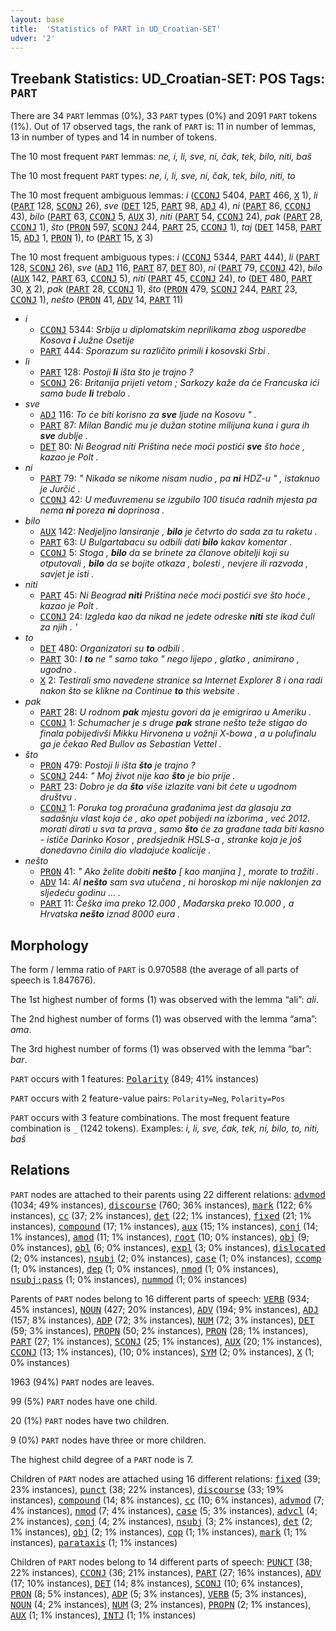 ```yaml
---
layout: base
title:  'Statistics of PART in UD_Croatian-SET'
udver: '2'
---
```


## Treebank Statistics: UD_Croatian-SET: POS Tags: `PART`

There are 34 `PART` lemmas (0%), 33 `PART` types (0%) and 2091 `PART` tokens (1%).
Out of 17 observed tags, the rank of `PART` is: 11 in number of lemmas, 13 in number of types and 14 in number of tokens.

The 10 most frequent `PART` lemmas: <em>ne, i, li, sve, ni, čak, tek, bilo, niti, baš</em>

The 10 most frequent `PART` types:  <em>ne, i, li, sve, ni, čak, tek, bilo, niti, to</em>

The 10 most frequent ambiguous lemmas: <em>i</em> (<tt><a href="hr_set-pos-CCONJ.html">CCONJ</a></tt> 5404, <tt><a href="hr_set-pos-PART.html">PART</a></tt> 466, <tt><a href="hr_set-pos-X.html">X</a></tt> 1), <em>li</em> (<tt><a href="hr_set-pos-PART.html">PART</a></tt> 128, <tt><a href="hr_set-pos-SCONJ.html">SCONJ</a></tt> 26), <em>sve</em> (<tt><a href="hr_set-pos-DET.html">DET</a></tt> 125, <tt><a href="hr_set-pos-PART.html">PART</a></tt> 98, <tt><a href="hr_set-pos-ADJ.html">ADJ</a></tt> 4), <em>ni</em> (<tt><a href="hr_set-pos-PART.html">PART</a></tt> 86, <tt><a href="hr_set-pos-CCONJ.html">CCONJ</a></tt> 43), <em>bilo</em> (<tt><a href="hr_set-pos-PART.html">PART</a></tt> 63, <tt><a href="hr_set-pos-CCONJ.html">CCONJ</a></tt> 5, <tt><a href="hr_set-pos-AUX.html">AUX</a></tt> 3), <em>niti</em> (<tt><a href="hr_set-pos-PART.html">PART</a></tt> 54, <tt><a href="hr_set-pos-CCONJ.html">CCONJ</a></tt> 24), <em>pak</em> (<tt><a href="hr_set-pos-PART.html">PART</a></tt> 28, <tt><a href="hr_set-pos-CCONJ.html">CCONJ</a></tt> 1), <em>što</em> (<tt><a href="hr_set-pos-PRON.html">PRON</a></tt> 597, <tt><a href="hr_set-pos-SCONJ.html">SCONJ</a></tt> 244, <tt><a href="hr_set-pos-PART.html">PART</a></tt> 25, <tt><a href="hr_set-pos-CCONJ.html">CCONJ</a></tt> 1), <em>taj</em> (<tt><a href="hr_set-pos-DET.html">DET</a></tt> 1458, <tt><a href="hr_set-pos-PART.html">PART</a></tt> 15, <tt><a href="hr_set-pos-ADJ.html">ADJ</a></tt> 1, <tt><a href="hr_set-pos-PRON.html">PRON</a></tt> 1), <em>to</em> (<tt><a href="hr_set-pos-PART.html">PART</a></tt> 15, <tt><a href="hr_set-pos-X.html">X</a></tt> 3)

The 10 most frequent ambiguous types:  <em>i</em> (<tt><a href="hr_set-pos-CCONJ.html">CCONJ</a></tt> 5344, <tt><a href="hr_set-pos-PART.html">PART</a></tt> 444), <em>li</em> (<tt><a href="hr_set-pos-PART.html">PART</a></tt> 128, <tt><a href="hr_set-pos-SCONJ.html">SCONJ</a></tt> 26), <em>sve</em> (<tt><a href="hr_set-pos-ADJ.html">ADJ</a></tt> 116, <tt><a href="hr_set-pos-PART.html">PART</a></tt> 87, <tt><a href="hr_set-pos-DET.html">DET</a></tt> 80), <em>ni</em> (<tt><a href="hr_set-pos-PART.html">PART</a></tt> 79, <tt><a href="hr_set-pos-CCONJ.html">CCONJ</a></tt> 42), <em>bilo</em> (<tt><a href="hr_set-pos-AUX.html">AUX</a></tt> 142, <tt><a href="hr_set-pos-PART.html">PART</a></tt> 63, <tt><a href="hr_set-pos-CCONJ.html">CCONJ</a></tt> 5), <em>niti</em> (<tt><a href="hr_set-pos-PART.html">PART</a></tt> 45, <tt><a href="hr_set-pos-CCONJ.html">CCONJ</a></tt> 24), <em>to</em> (<tt><a href="hr_set-pos-DET.html">DET</a></tt> 480, <tt><a href="hr_set-pos-PART.html">PART</a></tt> 30, <tt><a href="hr_set-pos-X.html">X</a></tt> 2), <em>pak</em> (<tt><a href="hr_set-pos-PART.html">PART</a></tt> 28, <tt><a href="hr_set-pos-CCONJ.html">CCONJ</a></tt> 1), <em>što</em> (<tt><a href="hr_set-pos-PRON.html">PRON</a></tt> 479, <tt><a href="hr_set-pos-SCONJ.html">SCONJ</a></tt> 244, <tt><a href="hr_set-pos-PART.html">PART</a></tt> 23, <tt><a href="hr_set-pos-CCONJ.html">CCONJ</a></tt> 1), <em>nešto</em> (<tt><a href="hr_set-pos-PRON.html">PRON</a></tt> 41, <tt><a href="hr_set-pos-ADV.html">ADV</a></tt> 14, <tt><a href="hr_set-pos-PART.html">PART</a></tt> 11)


* <em>i</em>
  * <tt><a href="hr_set-pos-CCONJ.html">CCONJ</a></tt> 5344: <em>Srbija u diplomatskim neprilikama zbog usporedbe Kosova <b>i</b> Južne Osetije</em>
  * <tt><a href="hr_set-pos-PART.html">PART</a></tt> 444: <em>Sporazum su različito primili <b>i</b> kosovski Srbi .</em>
* <em>li</em>
  * <tt><a href="hr_set-pos-PART.html">PART</a></tt> 128: <em>Postoji <b>li</b> išta što je trajno ?</em>
  * <tt><a href="hr_set-pos-SCONJ.html">SCONJ</a></tt> 26: <em>Britanija prijeti vetom ; Sarkozy kaže da će Francuska ići sama bude <b>li</b> trebalo .</em>
* <em>sve</em>
  * <tt><a href="hr_set-pos-ADJ.html">ADJ</a></tt> 116: <em>To će biti korisno za <b>sve</b> ljude na Kosovu " .</em>
  * <tt><a href="hr_set-pos-PART.html">PART</a></tt> 87: <em>Milan Bandić mu je dužan stotine milijuna kuna i gura ih <b>sve</b> dublje .</em>
  * <tt><a href="hr_set-pos-DET.html">DET</a></tt> 80: <em>Ni Beograd niti Priština neće moći postići <b>sve</b> što hoće , kazao je Polt .</em>
* <em>ni</em>
  * <tt><a href="hr_set-pos-PART.html">PART</a></tt> 79: <em>" Nikada se nikome nisam nudio , pa <b>ni</b> HDZ-u " , istaknuo je Jurčić .</em>
  * <tt><a href="hr_set-pos-CCONJ.html">CCONJ</a></tt> 42: <em>U međuvremenu se izgubilo 100 tisuća radnih mjesta pa nema <b>ni</b> poreza <b>ni</b> doprinosa .</em>
* <em>bilo</em>
  * <tt><a href="hr_set-pos-AUX.html">AUX</a></tt> 142: <em>Nedjeljno lansiranje , <b>bilo</b> je četvrto do sada za tu raketu .</em>
  * <tt><a href="hr_set-pos-PART.html">PART</a></tt> 63: <em>U Bulgartabacu su odbili dati <b>bilo</b> kakav komentar .</em>
  * <tt><a href="hr_set-pos-CCONJ.html">CCONJ</a></tt> 5: <em>Stoga , <b>bilo</b> da se brinete za članove obitelji koji su otputovali , <b>bilo</b> da se bojite otkaza , bolesti , nevjere ili razvoda , savjet je isti .</em>
* <em>niti</em>
  * <tt><a href="hr_set-pos-PART.html">PART</a></tt> 45: <em>Ni Beograd <b>niti</b> Priština neće moći postići sve što hoće , kazao je Polt .</em>
  * <tt><a href="hr_set-pos-CCONJ.html">CCONJ</a></tt> 24: <em>Izgleda kao da nikad ne jedete odreske <b>niti</b> ste ikad čuli za njih . '</em>
* <em>to</em>
  * <tt><a href="hr_set-pos-DET.html">DET</a></tt> 480: <em>Organizatori su <b>to</b> odbili .</em>
  * <tt><a href="hr_set-pos-PART.html">PART</a></tt> 30: <em>I <b>to</b> ne " samo tako " nego lijepo , glatko , animirano , ugodno .</em>
  * <tt><a href="hr_set-pos-X.html">X</a></tt> 2: <em>Testirali smo navedene stranice sa Internet Explorer 8 i ona radi nakon što se klikne na Continue <b>to</b> this website .</em>
* <em>pak</em>
  * <tt><a href="hr_set-pos-PART.html">PART</a></tt> 28: <em>U rodnom <b>pak</b> mjestu govori da je emigrirao u Ameriku .</em>
  * <tt><a href="hr_set-pos-CCONJ.html">CCONJ</a></tt> 1: <em>Schumacher je s druge <b>pak</b> strane nešto teže stigao do finala pobijedivši Mikku Hirvonena u vožnji X-bowa , a u polufinalu ga je čekao Red Bullov as Sebastian Vettel .</em>
* <em>što</em>
  * <tt><a href="hr_set-pos-PRON.html">PRON</a></tt> 479: <em>Postoji li išta <b>što</b> je trajno ?</em>
  * <tt><a href="hr_set-pos-SCONJ.html">SCONJ</a></tt> 244: <em>" Moj život nije kao <b>što</b> je bio prije .</em>
  * <tt><a href="hr_set-pos-PART.html">PART</a></tt> 23: <em>Dobro je da <b>što</b> više izlazite vani bit ćete u ugodnom društvu .</em>
  * <tt><a href="hr_set-pos-CCONJ.html">CCONJ</a></tt> 1: <em>Poruka tog proračuna građanima jest da glasaju za sadašnju vlast koja će , ako opet pobijedi na izborima , već 2012. morati dirati u sva ta prava , samo <b>što</b> će za građane tada biti kasno - ističe Darinko Kosor , predsjednik HSLS-a , stranke koja je još donedavno činila dio vladajuće koalicije .</em>
* <em>nešto</em>
  * <tt><a href="hr_set-pos-PRON.html">PRON</a></tt> 41: <em>" Ako želite dobiti <b>nešto</b> [ kao manjina ] , morate to tražiti .</em>
  * <tt><a href="hr_set-pos-ADV.html">ADV</a></tt> 14: <em>Al <b>nešto</b> sam sva utučena , ni horoskop mi nije naklonjen za sljedeću godinu ... .</em>
  * <tt><a href="hr_set-pos-PART.html">PART</a></tt> 11: <em>Češka ima preko 12.000 , Mađarska preko 10.000 , a Hrvatska <b>nešto</b> iznad 8000 eura .</em>

## Morphology

The form / lemma ratio of `PART` is 0.970588 (the average of all parts of speech is 1.847676).

The 1st highest number of forms (1) was observed with the lemma “ali”: <em>ali</em>.

The 2nd highest number of forms (1) was observed with the lemma “ama”: <em>ama</em>.

The 3rd highest number of forms (1) was observed with the lemma “bar”: <em>bar</em>.

`PART` occurs with 1 features: <tt><a href="hr_set-feat-Polarity.html">Polarity</a></tt> (849; 41% instances)

`PART` occurs with 2 feature-value pairs: `Polarity=Neg`, `Polarity=Pos`

`PART` occurs with 3 feature combinations.
The most frequent feature combination is `_` (1242 tokens).
Examples: <em>i, li, sve, čak, tek, ni, bilo, to, niti, baš</em>


## Relations

`PART` nodes are attached to their parents using 22 different relations: <tt><a href="hr_set-dep-advmod.html">advmod</a></tt> (1034; 49% instances), <tt><a href="hr_set-dep-discourse.html">discourse</a></tt> (760; 36% instances), <tt><a href="hr_set-dep-mark.html">mark</a></tt> (122; 6% instances), <tt><a href="hr_set-dep-cc.html">cc</a></tt> (37; 2% instances), <tt><a href="hr_set-dep-det.html">det</a></tt> (22; 1% instances), <tt><a href="hr_set-dep-fixed.html">fixed</a></tt> (21; 1% instances), <tt><a href="hr_set-dep-compound.html">compound</a></tt> (17; 1% instances), <tt><a href="hr_set-dep-aux.html">aux</a></tt> (15; 1% instances), <tt><a href="hr_set-dep-conj.html">conj</a></tt> (14; 1% instances), <tt><a href="hr_set-dep-amod.html">amod</a></tt> (11; 1% instances), <tt><a href="hr_set-dep-root.html">root</a></tt> (10; 0% instances), <tt><a href="hr_set-dep-obj.html">obj</a></tt> (9; 0% instances), <tt><a href="hr_set-dep-obl.html">obl</a></tt> (6; 0% instances), <tt><a href="hr_set-dep-expl.html">expl</a></tt> (3; 0% instances), <tt><a href="hr_set-dep-dislocated.html">dislocated</a></tt> (2; 0% instances), <tt><a href="hr_set-dep-nsubj.html">nsubj</a></tt> (2; 0% instances), <tt><a href="hr_set-dep-case.html">case</a></tt> (1; 0% instances), <tt><a href="hr_set-dep-ccomp.html">ccomp</a></tt> (1; 0% instances), <tt><a href="hr_set-dep-dep.html">dep</a></tt> (1; 0% instances), <tt><a href="hr_set-dep-nmod.html">nmod</a></tt> (1; 0% instances), <tt><a href="hr_set-dep-nsubj-pass.html">nsubj:pass</a></tt> (1; 0% instances), <tt><a href="hr_set-dep-nummod.html">nummod</a></tt> (1; 0% instances)

Parents of `PART` nodes belong to 16 different parts of speech: <tt><a href="hr_set-pos-VERB.html">VERB</a></tt> (934; 45% instances), <tt><a href="hr_set-pos-NOUN.html">NOUN</a></tt> (427; 20% instances), <tt><a href="hr_set-pos-ADV.html">ADV</a></tt> (194; 9% instances), <tt><a href="hr_set-pos-ADJ.html">ADJ</a></tt> (157; 8% instances), <tt><a href="hr_set-pos-ADP.html">ADP</a></tt> (72; 3% instances), <tt><a href="hr_set-pos-NUM.html">NUM</a></tt> (72; 3% instances), <tt><a href="hr_set-pos-DET.html">DET</a></tt> (59; 3% instances), <tt><a href="hr_set-pos-PROPN.html">PROPN</a></tt> (50; 2% instances), <tt><a href="hr_set-pos-PRON.html">PRON</a></tt> (28; 1% instances), <tt><a href="hr_set-pos-PART.html">PART</a></tt> (27; 1% instances), <tt><a href="hr_set-pos-SCONJ.html">SCONJ</a></tt> (25; 1% instances), <tt><a href="hr_set-pos-AUX.html">AUX</a></tt> (20; 1% instances), <tt><a href="hr_set-pos-CCONJ.html">CCONJ</a></tt> (13; 1% instances),  (10; 0% instances), <tt><a href="hr_set-pos-SYM.html">SYM</a></tt> (2; 0% instances), <tt><a href="hr_set-pos-X.html">X</a></tt> (1; 0% instances)

1963 (94%) `PART` nodes are leaves.

99 (5%) `PART` nodes have one child.

20 (1%) `PART` nodes have two children.

9 (0%) `PART` nodes have three or more children.

The highest child degree of a `PART` node is 7.

Children of `PART` nodes are attached using 16 different relations: <tt><a href="hr_set-dep-fixed.html">fixed</a></tt> (39; 23% instances), <tt><a href="hr_set-dep-punct.html">punct</a></tt> (38; 22% instances), <tt><a href="hr_set-dep-discourse.html">discourse</a></tt> (33; 19% instances), <tt><a href="hr_set-dep-compound.html">compound</a></tt> (14; 8% instances), <tt><a href="hr_set-dep-cc.html">cc</a></tt> (10; 6% instances), <tt><a href="hr_set-dep-advmod.html">advmod</a></tt> (7; 4% instances), <tt><a href="hr_set-dep-nmod.html">nmod</a></tt> (7; 4% instances), <tt><a href="hr_set-dep-case.html">case</a></tt> (5; 3% instances), <tt><a href="hr_set-dep-advcl.html">advcl</a></tt> (4; 2% instances), <tt><a href="hr_set-dep-conj.html">conj</a></tt> (4; 2% instances), <tt><a href="hr_set-dep-nsubj.html">nsubj</a></tt> (3; 2% instances), <tt><a href="hr_set-dep-det.html">det</a></tt> (2; 1% instances), <tt><a href="hr_set-dep-obj.html">obj</a></tt> (2; 1% instances), <tt><a href="hr_set-dep-cop.html">cop</a></tt> (1; 1% instances), <tt><a href="hr_set-dep-mark.html">mark</a></tt> (1; 1% instances), <tt><a href="hr_set-dep-parataxis.html">parataxis</a></tt> (1; 1% instances)

Children of `PART` nodes belong to 14 different parts of speech: <tt><a href="hr_set-pos-PUNCT.html">PUNCT</a></tt> (38; 22% instances), <tt><a href="hr_set-pos-CCONJ.html">CCONJ</a></tt> (36; 21% instances), <tt><a href="hr_set-pos-PART.html">PART</a></tt> (27; 16% instances), <tt><a href="hr_set-pos-ADV.html">ADV</a></tt> (17; 10% instances), <tt><a href="hr_set-pos-DET.html">DET</a></tt> (14; 8% instances), <tt><a href="hr_set-pos-SCONJ.html">SCONJ</a></tt> (10; 6% instances), <tt><a href="hr_set-pos-PRON.html">PRON</a></tt> (8; 5% instances), <tt><a href="hr_set-pos-ADP.html">ADP</a></tt> (5; 3% instances), <tt><a href="hr_set-pos-VERB.html">VERB</a></tt> (5; 3% instances), <tt><a href="hr_set-pos-NOUN.html">NOUN</a></tt> (4; 2% instances), <tt><a href="hr_set-pos-NUM.html">NUM</a></tt> (3; 2% instances), <tt><a href="hr_set-pos-PROPN.html">PROPN</a></tt> (2; 1% instances), <tt><a href="hr_set-pos-AUX.html">AUX</a></tt> (1; 1% instances), <tt><a href="hr_set-pos-INTJ.html">INTJ</a></tt> (1; 1% instances)

